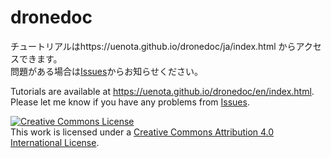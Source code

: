 # dronedoc
チュートリアルはhttps://uenota.github.io/dronedoc/ja/index.html からアクセスできます。  
問題がある場合は[Issues](https://github.com/uenota/dronedoc/issues)からお知らせください。

Tutorials are available at https://uenota.github.io/dronedoc/en/index.html.  
Please let me know if you have any problems from [Issues](https://github.com/uenota/dronedoc/issues).

<a rel="license" href="http://creativecommons.org/licenses/by/4.0/"><img alt="Creative Commons License" style="border-width:0" src="https://i.creativecommons.org/l/by/4.0/88x31.png" /></a><br />This work is licensed under a <a rel="license" href="http://creativecommons.org/licenses/by/4.0/">Creative Commons Attribution 4.0 International License</a>.
